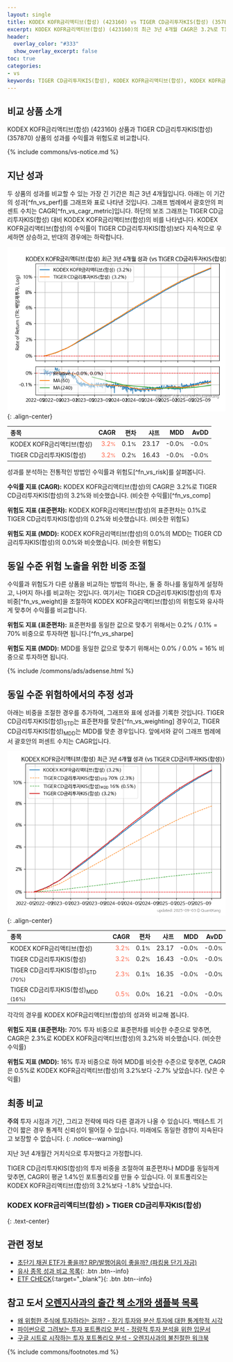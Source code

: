 ```yaml
---
layout: single
title: KODEX KOFR금리액티브(합성) (423160) vs TIGER CD금리투자KIS(합성) (357870)
excerpt: KODEX KOFR금리액티브(합성) (423160)의 최근 3년 4개월 CAGR은 3.2%로 TIGER CD금리투자KIS(합성) (357870)의 3.2%와 비슷했습니다.
header:
  overlay_color: "#333"
  show_overlay_excerpt: false
toc: true
categories:
- vs
keywords: TIGER CD금리투자KIS(합성), KODEX KOFR금리액티브(합성), KODEX KOFR금리액티브(합성) TIGER CD금리투자KIS(합성) 비교, 423160, 357870, 423160 423160 비교
---
```


## 비교 상품 소개


KODEX KOFR금리액티브(합성) (423160) 상품과 TIGER CD금리투자KIS(합성) (357870) 상품의 성과를 수익률과 위험도로 비교합니다.





{% include commons/vs-notice.md %}

## 지난 성과

두 상품의 성과를 비교할 수 있는 가장 긴 기간은 최근 3년 4개월입니다. 아래는 이 기간의 성과[^fn_vs_perf]를 그래프와 표로 나타낸 것입니다.
그래프 범례에서 괄호안의 퍼센트 수치는 CAGR[^fn_vs_cagr_metric]입니다.
하단의 보조 그래프는 TIGER CD금리투자KIS(합성) 대비 KODEX KOFR금리액티브(합성)의 비를 나타냅니다.
KODEX KOFR금리액티브(합성)의 수익률이 TIGER CD금리투자KIS(합성)보다 지속적으로 우세하면 상승하고, 반대의 경우에는 하락합니다.

![KODEX KOFR금리액티브(합성)](/vs/images/423160-vs-357870_dual.png){: .align-center}

| **종목** | **CAGR** | **편차** | **샤프** | **MDD** | **AvDD** |
| :------------ | ------: | -----------: | -------: | ------: | -------: |
| KODEX KOFR금리액티브(합성) | <span style="color: tomato">3.2<small>%</small></span> | 0.1<small>%</small> | 23.17 | -0.0<small>%</small> | -0.0<small>%</small> |
| TIGER CD금리투자KIS(합성) | <span style="color: tomato">3.2<small>%</small></span> | 0.2<small>%</small> | 16.43 | -0.0<small>%</small> | -0.0<small>%</small> |

<!-- more -->


성과를 분석하는 전통적인 방법인 수익률과 위험도[^fn_vs_risk]를 살펴봅니다.

**수익률 지표 (CAGR):** KODEX KOFR금리액티브(합성)의 CAGR은 3.2%로 TIGER CD금리투자KIS(합성)의 3.2%와 비슷했습니다. (비슷한 수익률)[^fn_vs_comp]

**위험도 지표 (표준편차):** KODEX KOFR금리액티브(합성)의 표준편차는 0.1%로 TIGER CD금리투자KIS(합성)의 0.2%와 비슷했습니다. (비슷한 위험도)

**위험도 지표 (MDD):** KODEX KOFR금리액티브(합성)의 0.0%의 MDD는 TIGER CD금리투자KIS(합성)의 0.0%와 비슷했습니다. (비슷한 위험도)



## 동일 수준 위험 노출을 위한 비중 조절

수익률과 위험도가 다른 상품을 비교하는 방법의 하나는, 둘 중 하나를 동일하게 설정하고, 나머지 하나를 비교하는 것입니다.
여기서는 TIGER CD금리투자KIS(합성)의 투자 비중[^fn_vs_weight]을 조절하여 KODEX KOFR금리액티브(합성)의 위험도와 유사하게 맞추어 수익률를 비교합니다.

**위험도 지표 (표준편차):** 표준편차를 동일한 값으로 맞추기 위해서는 0.2% / 0.1% = 70% 비중으로 투자하면 됩니다.[^fn_vs_sharpe]

**위험도 지표 (MDD):** MDD를 동일한 값으로 맞추기 위해서는 0.0% / 0.0% = 16% 비중으로 투자하면 됩니다.


{% include /commons/ads/adsense.html %}



## 동일 수준 위험하에서의 추정 성과

아래는 비중을 조절한 경우를 추가하여, 그래프와 표에 성과를 기록한 것입니다.
TIGER CD금리투자KIS(합성)<sub>STD</sub>는 표준편차를 맞춘[^fn_vs_weighting] 경우이고, TIGER CD금리투자KIS(합성)<sub>MDD</sub>는 MDD를 맞춘 경우입니다.
앞에서와 같이 그래프 범례에서 괄호안의 퍼센트 수치는 CAGR입니다.


![KODEX KOFR금리액티브(합성)](/vs/images/423160-vs-357870.png){: .align-center}



| **종목** | **CAGR** | **편차** | **샤프** | **MDD** | **AvDD** |
| :------------ | ------: | -----------: | -------: | ------: | -------: |
| KODEX KOFR금리액티브(합성) | <span style="color: tomato">3.2<small>%</small></span> | 0.1<small>%</small> | 23.17 | -0.0<small>%</small> | -0.0<small>%</small> |
| TIGER CD금리투자KIS(합성) | <span style="color: tomato">3.2<small>%</small></span> | 0.2<small>%</small> | 16.43 | -0.0<small>%</small> | -0.0<small>%</small> |
| TIGER CD금리투자KIS(합성)<sub>STD</sub> <small>(70%)</small> | <span style="color: tomato">2.3<small>%</small></span> | 0.1<small>%</small> | 16.35 | -0.0<small>%</small> | -0.0<small>%</small> |
| TIGER CD금리투자KIS(합성)<sub>MDD</sub> <small>(16%)</small> | <span style="color: tomato">0.5<small>%</small></span> | 0.0<small>%</small> | 16.21 | -0.0<small>%</small> | -0.0<small>%</small> |



각각의 경우를 KODEX KOFR금리액티브(합성)의 성과와 비교해 봅니다.

**위험도 지표 (표준편차):** 70% 투자 비중으로 표준편차를 비슷한 수준으로 맞추면, CAGR은 2.3%로 KODEX KOFR금리액티브(합성)의 3.2%와 비슷했습니다. (비슷한 수익률)

**위험도 지표 (MDD):** 16% 투자 비중으로 하여 MDD를 비슷한 수준으로 맞추면, CAGR은 0.5%로 KODEX KOFR금리액티브(합성)의 3.2%보다 -2.7% 낮았습니다. (낮은 수익률)




## 최종 비교

**주의** 투자 시점과 기간, 그리고 전략에 따라 다른 결과가 나올 수 있습니다. 백테스트 기간이 짧은 경우 통계적 신뢰성이 떨어질 수 있습니다. 미래에도 동일한 경향이 지속된다고 보장할 수 없습니다.
{: .notice--warning}

지난 3년 4개월간 거치식으로 투자했다고 가정합니다.

TIGER CD금리투자KIS(합성)의 투자 비중을 조절하여 표준편차나 MDD를 동일하게 맞추면, CAGR이 평균 1.4%인 포트폴리오를 만들 수 있습니다.
이 포트폴리오는 KODEX KOFR금리액티브(합성)의 3.2%보다 -1.8% 낮았습니다.

### KODEX KOFR금리액티브(합성) &gt; TIGER CD금리투자KIS(합성)
{: .text-center}


## 관련 정보

- [초단기 채권 ETF가 좋을까? RP/발행어음이 좋을까? (파킹용 단기 자금)](https://kongdori.tistory.com/207)
- [유사 종목 성과 비교 목록](/vs/){: .btn .btn--info}
- [ETF CHECK](https://www.etfcheck.co.kr/mobile/etpitem/357870/compare?compCode%5B%5D=423160){:target="_blank"}{: .btn .btn--info}


## 참고 도서 [오렌지사과의 출간 책 소개와 샘플북 목록](https://kongdori.tistory.com/691)

- [왜 위험한 주식에 투자하라는 걸까? - 장기 투자와 분산 투자에 대한 통계학적 시각](https://kongdori.tistory.com/421)
- [파이썬으로 그려보는 투자 포트폴리오 분석  - 정량적 투자 분석을 위한 입문서](https://kongdori.tistory.com/643)
- [구글 시트로 시작하는 투자 포트폴리오 분석 - 오렌지사과의 불친절한 워크북](https://kongdori.tistory.com/449)

{% include commons/footnotes.md %}